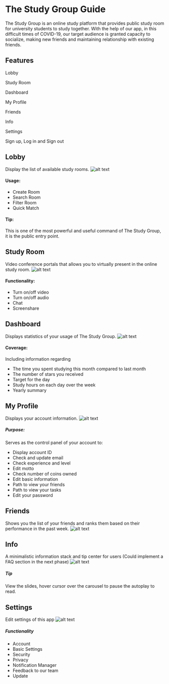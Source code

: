 # The Study Group Guide
The Study Group is an online study platform that provides public study room for university students to study together.
With the help of our app, in this difficult times of COVID-19, our target audience is granted capacity to socialize, making new friends and maintaining relationship with existing friends.
## Features
Lobby

Study Room

Dashboard

My Profile

Friends

Info

Settings

Sign up, Log in and Sign out

## Lobby
Display the list of available study rooms. 
![alt text](./public/lobbyss.png)
#### Usage:
* Create Room
* Search Room
* Filter Room
* Quick Match

#### Tip:
This is one of the most powerful and useful command of The Study Group, it is the public entry point.

## Study Room
Video conference portals that allows you to virtually present in the online study room.
![alt text](./public/videoCall.png)
#### Functionality:
* Turn on/off video
* Turn on/off audio
* Chat
* Screenshare

## Dashboard
Displays statistics of your usage of The Study Group.
![alt text](./public/dashboardss.png)
#### Coverage:
Including information regarding 
* The time you spent studying this month compared to last month
* The number of stars you received
* Target for the day
* Study hours on each day over the week
* Yearly summary

## My Profile
Displays your account information.
![alt text](./public/profiless.png)
##### Purpose:
Serves as the control panel of your account to:
* Display account ID
* Check and update email
* Check experience and level
* Edit motto
* Check number of coins owned
* Edit basic information
* Path to view your friends
* Path to view your tasks
* Edit your password

## Friends
Shows you the list of your friends and ranks them based on their performance in the past week.
![alt text](./public/friendsss.png)


## Info
A minimalistic information stack and tip center for users
(Could implement a FAQ section in the next phase)
![alt text](./public/infoss.png)
##### Tip
View the slides, hover cursor over the carousel to pause the autoplay to read.

## Settings
Edit settings of this app
![alt text](./public/settingsss.png)
##### Functionality
* Account
* Basic Settings
* Security
* Privacy
* Notification Manager
* Feedback to our team
* Update

